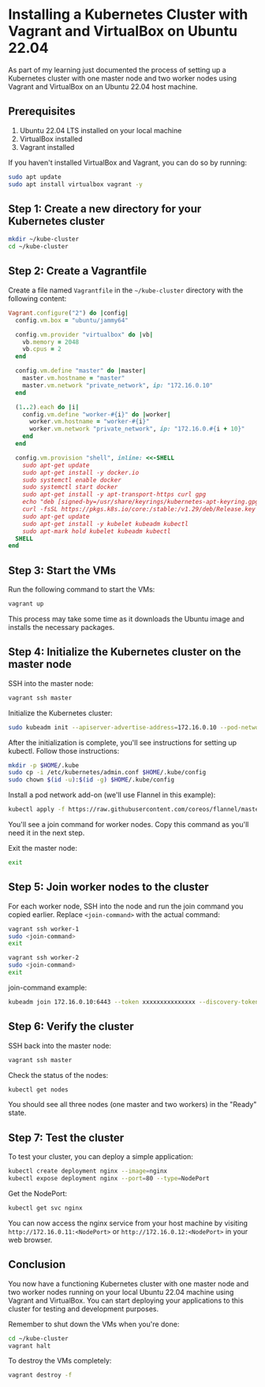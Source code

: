 #  Installing a Kubernetes Cluster with Vagrant and VirtualBox on Ubuntu 22.04

As part of my learning just documented the process of setting up a Kubernetes cluster with one master node and two worker nodes using Vagrant and VirtualBox on an Ubuntu 22.04 host machine.

## Prerequisites

1. Ubuntu 22.04 LTS installed on your local machine
2. VirtualBox installed
3. Vagrant installed

If you haven't installed VirtualBox and Vagrant, you can do so by running:

```bash
sudo apt update
sudo apt install virtualbox vagrant -y
```

## Step 1: Create a new directory for your Kubernetes cluster

```bash
mkdir ~/kube-cluster
cd ~/kube-cluster
```

## Step 2: Create a Vagrantfile

Create a file named `Vagrantfile` in the `~/kube-cluster` directory with the following content:

```ruby
Vagrant.configure("2") do |config|
  config.vm.box = "ubuntu/jammy64"

  config.vm.provider "virtualbox" do |vb|
    vb.memory = 2048
    vb.cpus = 2
  end

  config.vm.define "master" do |master|
    master.vm.hostname = "master"
    master.vm.network "private_network", ip: "172.16.0.10"
  end

  (1..2).each do |i|
    config.vm.define "worker-#{i}" do |worker|
      worker.vm.hostname = "worker-#{i}"
      worker.vm.network "private_network", ip: "172.16.0.#{i + 10}"
    end
  end

  config.vm.provision "shell", inline: <<-SHELL
    sudo apt-get update
    sudo apt-get install -y docker.io
    sudo systemctl enable docker
    sudo systemctl start docker
    sudo apt-get install -y apt-transport-https curl gpg
    echo "deb [signed-by=/usr/share/keyrings/kubernetes-apt-keyring.gpg] https://pkgs.k8s.io/core:/stable:/v1.29/deb/ /" | sudo tee /etc/apt/sources.list.d/kubernetes.list
    curl -fsSL https://pkgs.k8s.io/core:/stable:/v1.29/deb/Release.key | sudo gpg --dearmor -o /usr/share/keyrings/kubernetes-apt-keyring.gpg
    sudo apt-get update
    sudo apt-get install -y kubelet kubeadm kubectl
    sudo apt-mark hold kubelet kubeadm kubectl
  SHELL
end
```

## Step 3: Start the VMs

Run the following command to start the VMs:

```bash
vagrant up
```

This process may take some time as it downloads the Ubuntu image and installs the necessary packages.

## Step 4: Initialize the Kubernetes cluster on the master node

SSH into the master node:

```bash
vagrant ssh master
```

Initialize the Kubernetes cluster:

```bash
sudo kubeadm init --apiserver-advertise-address=172.16.0.10 --pod-network-cidr=10.244.0.0/16
```


After the initialization is complete, you'll see instructions for setting up kubectl. Follow those instructions:

```bash
mkdir -p $HOME/.kube
sudo cp -i /etc/kubernetes/admin.conf $HOME/.kube/config
sudo chown $(id -u):$(id -g) $HOME/.kube/config
```

Install a pod network add-on (we'll use Flannel in this example):

```bash
kubectl apply -f https://raw.githubusercontent.com/coreos/flannel/master/Documentation/kube-flannel.yml
```

You'll see a join command for worker nodes. Copy this command as you'll need it in the next step.

Exit the master node:

```bash
exit
```

## Step 5: Join worker nodes to the cluster

For each worker node, SSH into the node and run the join command you copied earlier. Replace `<join-command>` with the actual command:

```bash
vagrant ssh worker-1
sudo <join-command>
exit

vagrant ssh worker-2
sudo <join-command>
exit
```

join-command example:
```bash
kubeadm join 172.16.0.10:6443 --token xxxxxxxxxxxxxxx --discovery-token-ca-cert-hash sha256:xxxxxxxxxxxxxxxxxxxxxxxxxxxxxxxxxxxxxxxxxxx
```

## Step 6: Verify the cluster

SSH back into the master node:

```bash
vagrant ssh master
```

Check the status of the nodes:

```bash
kubectl get nodes
```

You should see all three nodes (one master and two workers) in the "Ready" state.

## Step 7: Test the cluster

To test your cluster, you can deploy a simple application:

```bash
kubectl create deployment nginx --image=nginx
kubectl expose deployment nginx --port=80 --type=NodePort
```

Get the NodePort:

```bash
kubectl get svc nginx
```

You can now access the nginx service from your host machine by visiting `http://172.16.0.11:<NodePort>` or `http://172.16.0.12:<NodePort>` in your web browser.

## Conclusion

You now have a functioning Kubernetes cluster with one master node and two worker nodes running on your local Ubuntu 22.04 machine using Vagrant and VirtualBox. You can start deploying your applications to this cluster for testing and development purposes.

Remember to shut down the VMs when you're done:

```bash
cd ~/kube-cluster
vagrant halt
```

To destroy the VMs completely:

```bash
vagrant destroy -f
```
